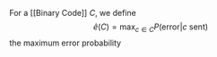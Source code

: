 For a [[Binary Code]] $C$, we define
$$
\hat{e}(C)=\max_{c\in C}P(\text{error}|c \text{ sent})
$$
the maximum error probability